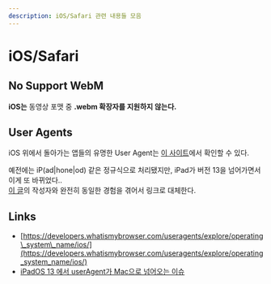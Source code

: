 ```yaml
---
description: iOS/Safari 관련 내용들 모음
---
```


# iOS/Safari

## No Support WebM

**iOS는** 동영상 포맷 중 **.webm 확장자를 지원하지 않는다.**

## User Agents

iOS 위에서 돌아가는 앱들의 유명한 User Agent는 [이 사이트](https://developers.whatismybrowser.com/useragents/explore/operating_system_name/ios/)에서 확인할 수 있다.

예전에는 iP\(ad\|hone\|od\) 같은 정규식으로 처리됐지만, iPad가 버전 13을 넘어가면서 이게 또 바뀌었다..  
[이 글](https://littleshark.tistory.com/56)의 작성자와 완전히 동일한 경험을 겪어서 링크로 대체한다.

## Links

* [https://developers.whatismybrowser.com/useragents/explore/operating\_system\_name/ios/](https://developers.whatismybrowser.com/useragents/explore/operating_system_name/ios/)
* [iPadOS 13 에서 userAgent가 Mac으로 넘어오는 이슈](https://littleshark.tistory.com/56)



